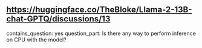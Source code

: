 ## https://huggingface.co/TheBloke/Llama-2-13B-chat-GPTQ/discussions/13

contains_question: yes
question_part: Is there any way to perform inference on CPU with the model?